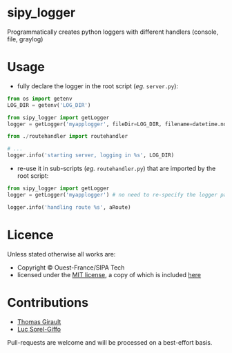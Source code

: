 # sipy_logger
Programmatically creates python loggers with different handlers (console, file, graylog)

# Usage

* fully declare the logger in the root script (_eg._ `server.py`):

```python
from os import getenv
LOG_DIR = getenv('LOG_DIR')

from sipy_logger import getLogger
logger = getLogger('myapplogger', fileDir=LOG_DIR, filename=datetime.now().strftime('%Y-%m-%d_%H:%M:%S.%m-myapp.log'))

from ./routehandler import routehandler

# ...
logger.info('starting server, logging in %s', LOG_DIR)
```

* re-use it in sub-scripts (_eg._ `routehandler.py`) that are imported by the root script:

```python
from sipy_logger import getLogger
logger = getLogger('myapplogger') # no need to re-specify the logger parameters, they would be ignored anyway

logger.info('handling route %s', aRoute)
```

# Licence

Unless stated otherwise all works are:

* Copyright © Ouest-France/SIPA Tech 
* licensed under the [MIT license](http://spdx.org/licenses/MIT.html), a copy of which is included [here](LICENSE)

# Contributions

* [Thomas Girault](https://github.com/thomasgirault)
* [Luc Sorel-Giffo](https://github.com/lucsorel)

Pull-requests are welcome and will be processed on a best-effort basis.
